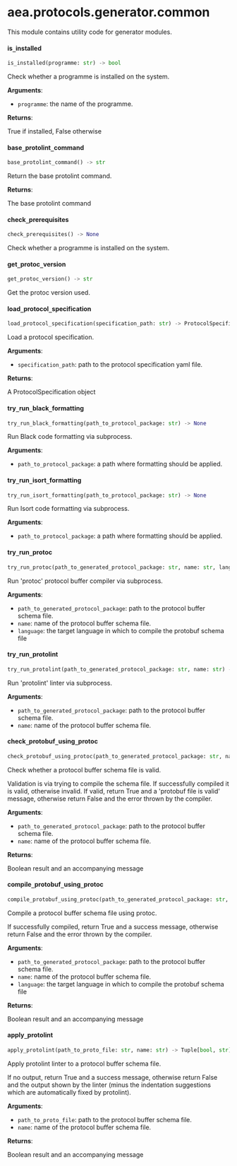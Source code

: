 <a name="aea.protocols.generator.common"></a>
# aea.protocols.generator.common

This module contains utility code for generator modules.

<a name="aea.protocols.generator.common.is_installed"></a>
#### is`_`installed

```python
is_installed(programme: str) -> bool
```

Check whether a programme is installed on the system.

**Arguments**:

- `programme`: the name of the programme.

**Returns**:

True if installed, False otherwise

<a name="aea.protocols.generator.common.base_protolint_command"></a>
#### base`_`protolint`_`command

```python
base_protolint_command() -> str
```

Return the base protolint command.

**Returns**:

The base protolint command

<a name="aea.protocols.generator.common.check_prerequisites"></a>
#### check`_`prerequisites

```python
check_prerequisites() -> None
```

Check whether a programme is installed on the system.

<a name="aea.protocols.generator.common.get_protoc_version"></a>
#### get`_`protoc`_`version

```python
get_protoc_version() -> str
```

Get the protoc version used.

<a name="aea.protocols.generator.common.load_protocol_specification"></a>
#### load`_`protocol`_`specification

```python
load_protocol_specification(specification_path: str) -> ProtocolSpecification
```

Load a protocol specification.

**Arguments**:

- `specification_path`: path to the protocol specification yaml file.

**Returns**:

A ProtocolSpecification object

<a name="aea.protocols.generator.common.try_run_black_formatting"></a>
#### try`_`run`_`black`_`formatting

```python
try_run_black_formatting(path_to_protocol_package: str) -> None
```

Run Black code formatting via subprocess.

**Arguments**:

- `path_to_protocol_package`: a path where formatting should be applied.

<a name="aea.protocols.generator.common.try_run_isort_formatting"></a>
#### try`_`run`_`isort`_`formatting

```python
try_run_isort_formatting(path_to_protocol_package: str) -> None
```

Run Isort code formatting via subprocess.

**Arguments**:

- `path_to_protocol_package`: a path where formatting should be applied.

<a name="aea.protocols.generator.common.try_run_protoc"></a>
#### try`_`run`_`protoc

```python
try_run_protoc(path_to_generated_protocol_package: str, name: str, language: str = PROTOCOL_LANGUAGE_PYTHON) -> None
```

Run 'protoc' protocol buffer compiler via subprocess.

**Arguments**:

- `path_to_generated_protocol_package`: path to the protocol buffer schema file.
- `name`: name of the protocol buffer schema file.
- `language`: the target language in which to compile the protobuf schema file

<a name="aea.protocols.generator.common.try_run_protolint"></a>
#### try`_`run`_`protolint

```python
try_run_protolint(path_to_generated_protocol_package: str, name: str) -> None
```

Run 'protolint' linter via subprocess.

**Arguments**:

- `path_to_generated_protocol_package`: path to the protocol buffer schema file.
- `name`: name of the protocol buffer schema file.

<a name="aea.protocols.generator.common.check_protobuf_using_protoc"></a>
#### check`_`protobuf`_`using`_`protoc

```python
check_protobuf_using_protoc(path_to_generated_protocol_package: str, name: str) -> Tuple[bool, str]
```

Check whether a protocol buffer schema file is valid.

Validation is via trying to compile the schema file. If successfully compiled it is valid, otherwise invalid.
If valid, return True and a 'protobuf file is valid' message, otherwise return False and the error thrown by the compiler.

**Arguments**:

- `path_to_generated_protocol_package`: path to the protocol buffer schema file.
- `name`: name of the protocol buffer schema file.

**Returns**:

Boolean result and an accompanying message

<a name="aea.protocols.generator.common.compile_protobuf_using_protoc"></a>
#### compile`_`protobuf`_`using`_`protoc

```python
compile_protobuf_using_protoc(path_to_generated_protocol_package: str, name: str, language: str) -> Tuple[bool, str]
```

Compile a protocol buffer schema file using protoc.

If successfully compiled, return True and a success message,
otherwise return False and the error thrown by the compiler.

**Arguments**:

- `path_to_generated_protocol_package`: path to the protocol buffer schema file.
- `name`: name of the protocol buffer schema file.
- `language`: the target language in which to compile the protobuf schema file

**Returns**:

Boolean result and an accompanying message

<a name="aea.protocols.generator.common.apply_protolint"></a>
#### apply`_`protolint

```python
apply_protolint(path_to_proto_file: str, name: str) -> Tuple[bool, str]
```

Apply protolint linter to a protocol buffer schema file.

If no output, return True and a success message,
otherwise return False and the output shown by the linter
(minus the indentation suggestions which are automatically fixed by protolint).

**Arguments**:

- `path_to_proto_file`: path to the protocol buffer schema file.
- `name`: name of the protocol buffer schema file.

**Returns**:

Boolean result and an accompanying message

